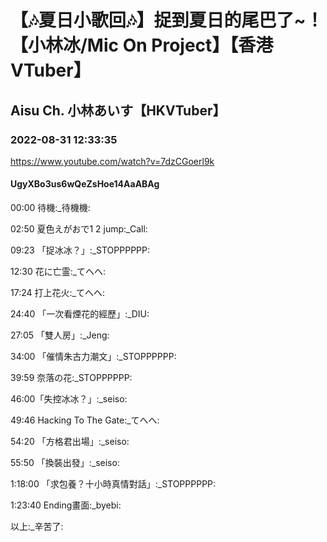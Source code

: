 # 【🎶夏日小歌回🎶】捉到夏日的尾巴了~！【小林冰/Mic On Project】【香港VTuber】

## Aisu Ch. 小林あいす【HKVTuber】

### 2022-08-31 12:33:35

https://www.youtube.com/watch?v=7dzCGoerl9k

#### UgyXBo3us6wQeZsHoe14AaABAg

00:00 待機:_待機機:

02:50 夏色えがおで1 2 jump:_Call:

09:23 「捉冰冰？」:_STOPPPPPP:

12:30 花に亡霊:_てへへ:

17:24 打上花火:_てへへ:

24:40 「一次看煙花的經歷」:_DIU:

27:05 「雙人房」:_Jeng:

34:00 「催情朱古力潮文」:_STOPPPPPP:

39:59 奈落の花:_STOPPPPPP:

46:00「失控冰冰？」:_seiso:

49:46 Hacking To The Gate:_てへへ:

54:20 「方格君出場」:_seiso:

55:50 「換裝出發」:_seiso:

1:18:00 「求包養？十小時真情對話」:_STOPPPPPP:

1:23:40 Ending畫面:_byebi:

以上:_辛苦了:


